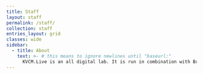 ```yaml
---
title: Staff
layout: staff
permalink: /staff/
collection: staff
entries_layout: grid
classes: wide
sidebar: 
  - title: About
    text: >- # this means to ignore newlines until "baseurl:"  
      KVCM.Live is an all digital lab. It is run in combination with Broadcasting classes and the Broadcasting club at LAVC. The purpose is for students to be able to express their ideas, thoughts, stories, and music in a radio and podcasting setting to further their educational goals in relation to media.<br/><br/>Diversity is a core value of the new 95.1 KVCM, Monarch Radio. We welcome, value, and promote diversity among staff, students, and our community. We cultivate a respectful, inclusive, and accessible working and learning environment. We work effectively in different cultural contexts to serve the educational and linguistic needs of a diverse community and we develop the capacity to understand issues of difference, power, and privilege. Thank you for listening and participating.
---
```

